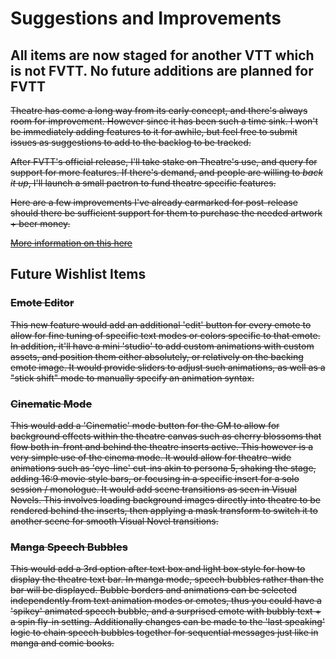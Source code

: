 
# Suggestions and Improvements

## All items are now staged for another VTT which is not FVTT. No future additions are planned for FVTT

~~Theatre has come a long way from its early concept, and there's always room for improvement. However since it has been such a time sink. I won't be immediately adding features to it for awhile, but feel free to submit issues as suggestions to add to the backlog to be tracked.~~

~~After FVTT's official release, I'll take stake on Theatre's use, and query for support for more features. If there's demand, and people are willing to _back it up_, I'll launch a small paetron to fund theatre specific features.~~

~~Here are a few improvements I've already earmarked for post-release should there be sufficient support for them to purchase the needed artwork + beer money.~~

~~[More information on this here](/wiki/instructions/home/tips_thanks_and_support.md)~~

## Future Wishlist Items

### ~~Emote Editor~~

~~This new feature would add an additional 'edit' button for every emote to allow for fine tuning of specific text modes or colors specific to that emote. In addition, it'll have a mini 'studio' to add custom animations with custom assets, and position them either absolutely, or relatively on the backing emote image. It would provide sliders to adjust such animations, as well as a "stick shift" mode to manually specify an animation syntax.~~


### ~~Cinematic Mode~~

~~This would add a 'Cinematic' mode button for the GM to allow for background effects within the theatre canvas such as cherry blossoms that flow both in-front and behind the theatre inserts active. This however is a very simple use of the cinema mode. It would allow for theatre-wide animations such as 'eye-line' cut-ins akin to persona 5, shaking the stage, adding 16:9 movie style bars, or focusing in a specific insert for a solo session / monologue. It would add scene transitions as seen in Visual Novels. This involves loading background images directly into theatre to be rendered behind the inserts, then applying a mask transform to switch it to another scene for smooth Visual Novel transitions.~~

### ~~Manga Speech Bubbles~~ 

~~This would add a 3rd option after text box and light box style for how to display the theatre text bar. In manga mode, speech bubbles rather than the bar will be displayed. Bubble borders and animations can be selected independently from text animation modes or emotes, thus you could have a 'spikey' animated speech bubble, and a surprised emote with bubbly text + a spin fly-in setting. Additionally changes can be made to the 'last speaking' logic to chain speech bubbles together for sequential messages just like in manga and comic books.~~
